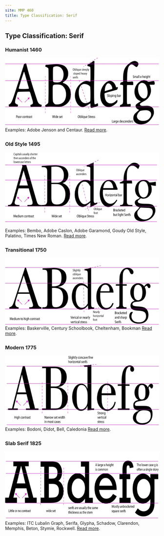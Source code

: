 ```yaml
---
site: MMP 460
title: Type Classification: Serif
---
```


<h2>Type Classification: Serif
</h2>
<div style="margin-bottom:2em">
<h3>Humanist 1460</h3>
<img class="alignleft size-full wp-image-598" src="humanist.gif" alt="" width="651" height="225" />
Examples: Adobe Jenson and Centaur.
<a href="http://ilovetypography.com/2007/11/06/type-terminology-humanist-2/">Read more</a>.
  </div>
<div style="margin-bottom:2em">
<h3>Old Style 1495</h3>
<img class="alignleft size-full wp-image-605" src="oldstyle.gif" alt="" width="660" height="231" />

Examples: Bembo, Adobe Caslon, Adobe Garamond, Goudy Old Style, Palatino, Times New Roman.
<a href="http://ilovetypography.com/2007/11/21/type-terminology-old-style/">Read more</a>.
</div>
<div style="margin-bottom:2em">
<h3>Transitional 1750</h3>
<img class="alignleft size-full wp-image-604" src="transitional.gif" alt="" width="651" height="219" />
Examples: Baskerville, Century Schoolbook, Cheltenham, Bookman
<a href="http://ilovetypography.com/2008/01/17/type-terms-transitional-type/">Read more</a>.
  </div>
<div style="margin-bottom:2em">
<h3>Modern 1775</h3>
<img class="alignleft size-full wp-image-603" src="modern.gif" alt="" width="658" height="230" />
Examples: Bodoni, Didot, Bell, Caledonia
<a href="http://ilovetypography.com/2008/05/30/a-brief-history-of-type-part-4/">Read more</a>.
  </div>
<div style="margin-bottom:2em">
<h3>Slab Serif 1825</h3>
<img class="alignleft size-full wp-image-602" src="slab.gif" alt="" width="695" height="223" />Examples: ITC Lubalin Graph, Serifa, Glypha, Schadow, Clarendon, Memphis, Beton, Stymie, Rockwell.
<a href="http://ilovetypography.com/2008/06/20/a-brief-history-of-type-part-5/">Read more</a>.
  </div>

